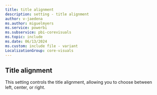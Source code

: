 ```yaml
---
title: title alignment
description: setting - title alignment
author: v-jaedena
ms.author: miguelmyers
ms.service: powerbi
ms.subservice: pbi-corevisuals
ms.topic: include
ms.date: 06/13/2024
ms.custom: include file - variant
LocalizationGroup: core-visuals
---
```

## Title alignment

This setting controls the title alignment, allowing you to choose between left, center, or right.
